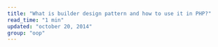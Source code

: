 ```yaml
---
title: "What is builder design pattern and how to use it in PHP?"
read_time: "1 min"
updated: "october 20, 2014"
group: "oop"
---
```



